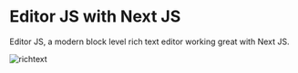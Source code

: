 <h1>Editor JS with Next JS</h1>
Editor JS, a modern block level rich text editor working great with Next JS.


![richtext](https://user-images.githubusercontent.com/86003714/163513091-55dd9f3f-6ada-427f-b0fd-c8caee714177.png)
